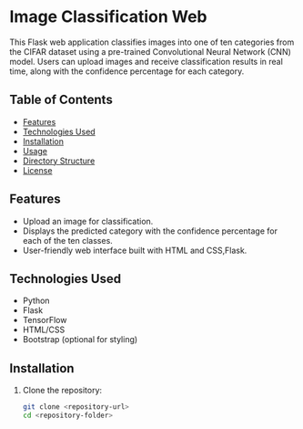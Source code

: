 # Image Classification Web

This Flask web application classifies images into one of ten categories from the CIFAR dataset using a pre-trained Convolutional Neural Network (CNN) model. Users can upload images and receive classification results in real time, along with the confidence percentage for each category.

## Table of Contents

- [Features](#features)
- [Technologies Used](#technologies-used)
- [Installation](#installation)
- [Usage](#usage)
- [Directory Structure](#directory-structure)
- [License](#license)

## Features

- Upload an image for classification.
- Displays the predicted category with the confidence percentage for each of the ten classes.
- User-friendly web interface built with HTML and CSS,Flask.

## Technologies Used

- Python
- Flask
- TensorFlow
- HTML/CSS
- Bootstrap (optional for styling)       

## Installation

1. Clone the repository:

   ```bash
   git clone <repository-url>
   cd <repository-folder>
